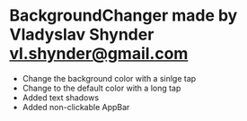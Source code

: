 # BackgroundChanger made by Vladyslav Shynder <vl.shynder@gmail.com>

- Change the background color with a sinlge tap
- Change to the default color with a long tap
- Added text shadows
- Added non-clickable AppBar
